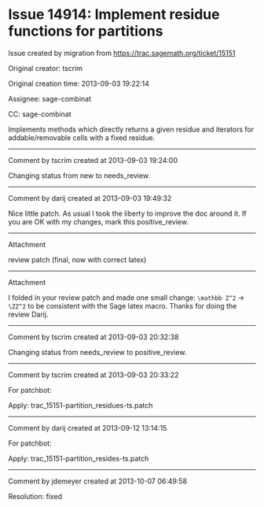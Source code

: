 # Issue 14914: Implement residue functions for partitions

Issue created by migration from https://trac.sagemath.org/ticket/15151

Original creator: tscrim

Original creation time: 2013-09-03 19:22:14

Assignee: sage-combinat

CC:  sage-combinat

Implements methods which directly returns a given residue and iterators for addable/removable cells with a fixed residue.


---

Comment by tscrim created at 2013-09-03 19:24:00

Changing status from new to needs_review.


---

Comment by darij created at 2013-09-03 19:49:32

Nice little patch. As usual I took the liberty to improve the doc around it. If you are OK with my changes, mark this positive_review.


---

Attachment

review patch (final, now with correct latex)


---

Attachment

I folded in your review patch and made one small change: `\mathbb Z^2` -> `\ZZ^2` to be consistent with the Sage latex macro. Thanks for doing the review Darij.


---

Comment by tscrim created at 2013-09-03 20:32:38

Changing status from needs_review to positive_review.


---

Comment by tscrim created at 2013-09-03 20:33:22

For patchbot:

Apply: trac_15151-partition_residues-ts.patch


---

Comment by darij created at 2013-09-12 13:14:15

For patchbot:

Apply: trac_15151-partition_resides-ts.patch


---

Comment by jdemeyer created at 2013-10-07 06:49:58

Resolution: fixed
